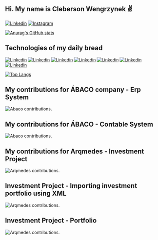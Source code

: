 ## Hi. My name is Cleberson Wengrzynek  ✌️

[![Linkedin](https://img.shields.io/badge/LinkedIn-0077B5?style=for-the-badge&logo=linkedin&logoColor=white)](https://www.linkedin.com/in/cleberson-wengrzynek)
[![Instagram](https://img.shields.io/badge/Instagram-E4405F?style=for-the-badge&logo=instagram&logoColor=white)](https://www.instagram.com/cleber_weng)

[![Anurag's GitHub stats](https://github-readme-stats.vercel.app/api?username=clebersonweng)](https://github.com/Clebersonweng/github-readme-stats)

## Technologies of my daily bread 

[![Linkedin](https://img.shields.io/badge/HTML5-E34F26?style=for-the-badge&logo=html5&logoColor=white)](https://www.linkedin.com/in/cleberson-wengrzynek)
[![Linkedin](https://img.shields.io/badge/CSS3-1572B6?style=for-the-badge&logo=css3&logoColor=white)](https://www.linkedin.com/in/cleberson-wengrzynek)
[![Linkedin](https://img.shields.io/badge/JavaScript-F7DF1E?style=for-the-badge&logo=javascript&logoColor=black)](https://www.linkedin.com/in/cleberson-wengrzynek)
[![Linkedin](https://img.shields.io/badge/PHP-777BB4?style=for-the-badge&logo=php&logoColor=white)](https://www.linkedin.com/in/cleberson-wengrzynek)
[![Linkedin](https://img.shields.io/badge/Bootstrap-563D7C?style=for-the-badge&logo=bootstrap&logoColor=white)](https://www.linkedin.com/in/cleberson-wengrzynek)
[![Linkedin](https://img.shields.io/badge/jQuery-0769AD?style=for-the-badge&logo=jquery&logoColor=white)](https://www.linkedin.com/in/cleberson-wengrzynek)
[![Linkedin](https://img.shields.io/badge/PostgreSQL-316192?style=for-the-badge&logo=postgresql&logoColor=white)](https://www.linkedin.com/in/cleberson-wengrzynek)


[![Top Langs](https://github-readme-stats.vercel.app/api/top-langs/?username=clebersonweng&layout=donut-vertical)](https://github.com/anuraghazra/github-readme-stats)

## My contributions for ÁBACO company - Erp System
![Abaco contributions.](https://res.cloudinary.com/djcrtyyvf/image/upload/v1689076054/abaco/jiro1hzcegct2wba2btk.jpg)

## My contributions for ÁBACO - Contable System
![Abaco contributions.](https://res.cloudinary.com/djcrtyyvf/image/upload/v1689076054/abaco/yxqozs8jbjqjkwfgivgc.jpg)

## My contributions for Arqmedes - Investment Project
![Arqmedes contributions.](https://res.cloudinary.com/dflwfl1j3/image/upload/v1743073957/Captura_de_Tela_2025-03-27_a%CC%80s_07.58.05_ia7rbc.png)
## Investment Project - Importing investment portfolio using XML
![Arqmedes contributions.](https://res.cloudinary.com/dflwfl1j3/image/upload/v1743074444/tela_de_indices_vzgw3l.png)
## Investment Project - Portfolio
![Arqmedes contributions.](https://res.cloudinary.com/dflwfl1j3/image/upload/v1743074444/tela_de_indices_vzgw3l.png)


>

